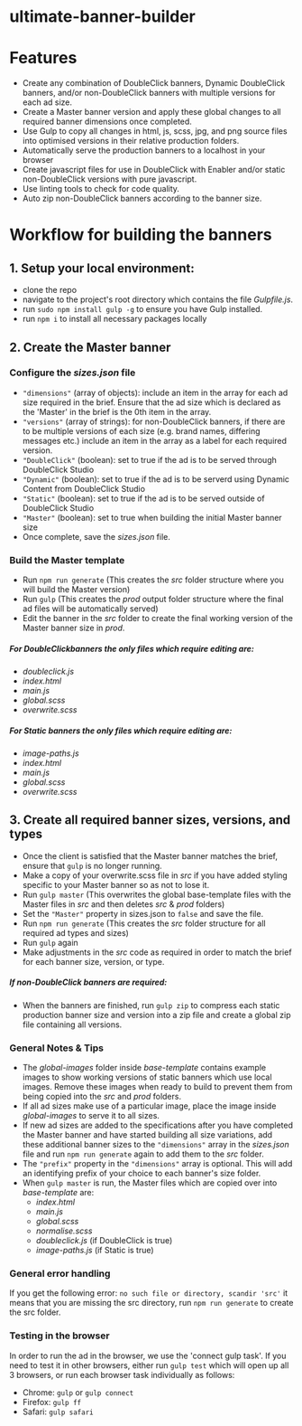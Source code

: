 # ultimate-banner-builder

# Features
- Create any combination of DoubleClick banners, Dynamic DoubleClick banners, and/or non-DoubleClick banners with multiple versions for each ad size. 
- Create a Master banner version and apply these global changes to all required banner dimensions once completed.
- Use Gulp to copy all changes in html, js, scss, jpg, and png source files into optimised versions in their relative production folders.
- Automatically serve the production banners to a localhost in your browser
- Create javascript files for use in DoubleClick with Enabler and/or static non-DoubleClick versions with pure javascript.
- Use linting tools to check for code quality.
- Auto zip non-DoubleClick banners according to the banner size.


# Workflow for building the banners

## 1. Setup your local environment:
- clone the repo
- navigate to the project's root directory which contains the file *Gulpfile.js*.
- run `sudo npm install gulp -g` to ensure you have Gulp installed.
- run `npm i` to install all necessary packages locally

## 2. Create the Master banner
### Configure the *sizes.json* file
- `"dimensions"` (array of objects): include an item in the array for each ad size required in the brief. Ensure that the ad size which is declared as the 'Master' in the brief is the 0th item in the array.
- `"versions"` (array of strings): for non-DoubleClick banners, if there are to be multiple versions of each size (e.g. brand names, differing messages etc.) include an item in the array as a label for each required version.
- `"DoubleClick"` (boolean): set to true if the ad is to be served through DoubleClick Studio
- `"Dynamic"` (boolean): set to true if the ad is to be serverd using Dynamic Content from DoubleClick Studio
- `"Static"` (boolean): set to true if the ad is to be served outside of DoubleClick Studio
- `"Master"` (boolean): set to true when building the initial Master banner size
- Once complete, save the *sizes.json* file.

### Build the Master template
- Run `npm run generate` (This creates the *src* folder structure where you will build the Master version)
- Run `gulp` (This creates the *prod* output folder structure where the final ad files will be automatically served)
- Edit the banner in the *src* folder to create the final working version of the Master banner size in *prod*. 

##### For DoubleClickbanners the only files which require editing are:
  - *doubleclick.js*
  - *index.html*
  - *main.js*
  - *global.scss* 
  - *overwrite.scss*

##### For Static banners the only files which require editing are:
  - *image-paths.js*
  - *index.html*
  - *main.js*
  - *global.scss* 
  - *overwrite.scss*

## 3. Create all required banner sizes, versions, and types 
- Once the client is satisfied that the Master banner matches the brief, ensure that `gulp` is no longer running. 
- Make a copy of your overwrite.scss file in *src* if you have added styling specific to your Master banner so as not to lose it. 
- Run `gulp master` (This overwrites the global base-template files with the Master files in *src* and then deletes *src* & *prod* folders)
- Set the `"Master"` property in sizes.json to `false` and save the file.
- Run `npm run generate` (This creates the *src* folder structure for all required ad types and sizes)
- Run `gulp` again 
- Make adjustments in the *src* code as required in order to match the brief for each banner size, version, or type. 

##### If non-DoubleClick banners are required:
- When the banners are finished, run `gulp zip` to compress each static production banner size and version into a zip file and create a global zip file containing all versions.

### General Notes & Tips
- The *global-images* folder inside *base-template* contains example images to show working versions of static banners which use local images. Remove these images when ready to build to prevent them from being copied into the *src* and *prod* folders.
- If all ad sizes make use of a particular image, place the image inside *global-images* to serve it to all sizes.
- If new ad sizes are added to the specifications after you have completed the Master banner and have started building all size variations, add these additional banner sizes to the `"dimensions"` array in the *sizes.json* file and run `npm run generate` again to add them to the *src* folder.
- The `"prefix"` property in the `"dimensions"` array is optional. This will add an identifying prefix of your choice to each banner's size folder.
- When `gulp master` is run, the Master files which are copied over into *base-template* are: 
  - *index.html*
  - *main.js*
  - *global.scss*
  - *normalise.scss*
  - *doubleclick.js* (if DoubleClick is true)
  - *image-paths.js* (if Static is true)

### General error handling

If you get the following error: `no such file or directory, scandir 'src'` it means that you are missing the src directory, run `npm run generate` to create the src folder.

### Testing in the browser

In order to run the ad in the browser, we use the 'connect gulp task'.
If you need to test it in other browsers, either run `gulp test` which will open up all 3 browsers, or run each browser task individually as follows:
- Chrome: `gulp` or `gulp connect`
- Firefox: `gulp ff` 
- Safari: `gulp safari`
